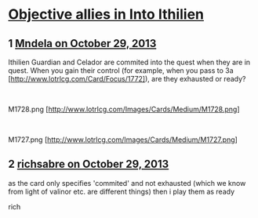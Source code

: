 # [Objective allies in Into Ithilien](https://community.fantasyflightgames.com/topic/92786-objective-allies-in-into-ithilien/)

## 1 [Mndela on October 29, 2013](https://community.fantasyflightgames.com/topic/92786-objective-allies-in-into-ithilien/?do=findComment&comment=898636)

Ithilien Guardian and Celador are commited into the quest when they are in quest. When you gain their control (for example, when you pass to 3a [http://www.lotrlcg.com/Card/Focus/1772]), are they exhausted or ready?

 

M1728.png [http://www.lotrlcg.com/Images/Cards/Medium/M1728.png]

 

M1727.png [http://www.lotrlcg.com/Images/Cards/Medium/M1727.png]

## 2 [richsabre on October 29, 2013](https://community.fantasyflightgames.com/topic/92786-objective-allies-in-into-ithilien/?do=findComment&comment=898661)

as the card only specifies 'commited' and not exhausted (which we know from light of valinor etc. are different things) then i play them as ready

rich

